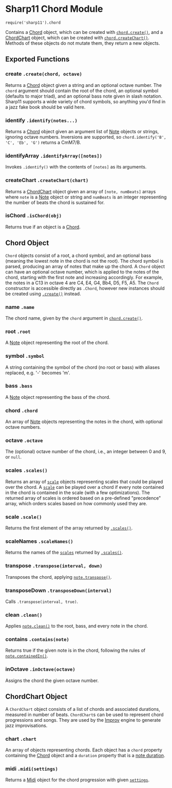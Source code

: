 # Sharp11 Chord Module
`require('sharp11').chord`

Contains a [Chord](#chord-object) object, which can be created with [`chord.create()`](#module-create), and a [ChordChart](#chord-chart-object) object, which can be created with [`chord.createChart()`](#module-create-chart).  Methods of these objects do not mutate them, they return a new objects.

## <a name="module"></a> Exported Functions
### <a name="module-create"></a> create `.create(chord, octave)`
Returns a [Chord](#chord-object) object given a string and an optional octave number.  The `chord` argument should contain the root of the chord, an optional symbol (defaults to major triad), and an optional bass note given in slash notation.  Sharp11 supports a wide variety of chord symbols, so anything you'd find in a jazz fake book should be valid here.

### <a name="module-identify"></a> identify `.identify(notes...)`
Returns a [Chord](#chord-object) object given an argument list of [Note](note.md#note-object) objects or strings, ignoring octave numbers.  Inversions are supported, so `chord.identify('B', 'C', 'Eb', 'G')` returns a CmM7/B.

### <a name="module-identify-array"></a> identifyArray `.identifyArray([notes])`
Invokes `.identify()` with the contents of `[notes]` as its arguments.

### <a name="module-create-chart"></a> createChart `.createChart(chart)`
Returns a [ChordChart](#chord-chart-object) object given an array of `[note, numBeats]` arrays where `note` is a [Note](note.md#note-object) object or string and `numBeats` is an integer representing the number of beats the chord is sustained for.

### <a name="module-is-chord"></a> isChord `.isChord(obj)`
Returns true if an object is a [Chord](#chord-object).

## <a name="chord-object"></a> Chord Object
`Chord` objects consist of a root, a chord symbol, and an optional bass (meaning the lowest note in the chord is not the root).  The chord symbol is parsed, producing an array of notes that make up the chord.  A `Chord` object can have an optional octave number, which is applied to the notes of the chord, starting with the first note and increasing accordingly.  For example, the notes in a C13 in octave 4 are C4, E4, G4, Bb4, D5, F5, A5.  The `Chord` constructor is accessible directly as `.Chord`, however new instances should be created using [`.create()`](#module-create) instead.

### <a name="chord-name"></a> name `.name`
The chord name, given by the `chord` argument in [`chord.create()`](#module-create).

### <a name="chord-root"></a> root `.root`
A [Note](note.md#note-object) object representing the root of the chord.

### <a name="chord-root"></a> symbol `.symbol`
A string containing the symbol of the chord (no root or bass) with aliases replaced, e.g. '-' becomes 'm'.

### <a name="chord-root"></a> bass `.bass`
A [Note](note.md#note-object) object representing the bass of the chord.

### <a name="chord-chord"></a> chord `.chord`
An array of [Note](note.md#note-object) objects representing the notes in the chord, with optional octave numbers.

### <a name="chord-octave"></a> octave `.octave`
The (optional) octave number of the chord, i.e., an integer between 0 and 9, or `null`.

### <a name="chord-scales"></a> scales `.scales()`
Returns an array of [`scale`](scale.md#scale-object) objects representing scales that could be played over the chord.  A [`scale`](scale.md#scale-object) can be played over a chord if every note contained in the chord is contained in the scale (with a few optimizations).  The returned array of scales is ordered based on a pre-defined "precedence" array, which orders scales based on how commonly used they are.

### <a name="chord-scale"></a> scale `.scale()`
Returns the first element of the array returned by [`.scales()`](#chord-scales).

### <a name="chord-scale-names"></a> scaleNames `.scaleNames()`
Returns the names of the [`scales`](scale.md#scale-object) returned by [`.scales()`](#chord-scales).

### <a name="chord-transpose"></a> transpose `.transpose(interval, down)`
Transposes the chord, applying [`note.transpose()`](note.md#note-transpose).

### <a name="chord-transpose-down"></a> transposeDown `.transposeDown(interval)`
Calls `.transpose(interval, true)`.

### <a name="chord-clean"></a> clean `.clean()`
Applies [`note.clean()`](note.md#note-clean) to the root, bass, and every note in the chord.

### <a name="chord-contains"></a> contains `.contains(note)`
Returns true if the given note is in the chord, following the rules of [`note.containedIn()`](note.md#note-contained-in).

### <a name="chord-in-octave"></a> inOctave `.inOctave(octave)`
Assigns the chord the given octave number.

## <a name="chord-chart-object"></a> ChordChart Object
A `ChordChart` object consists of a list of chords and associated durations, measured in number of beats.  `ChordChart`s can be used to represent chord progressions and songs.  They are used by the [Improv](improv.md) engine to generate jazz improvisations.

### <a name="chord-chart-chart"></a> chart `.chart`
An array of objects representing chords.  Each object has a `chord` property containing the [Chord](#chord-object) object and a `duration` property that is a [note duration](../docs/README.md#note-duration).

### <a name="chord-chart-midi"></a> midi `.midi(settings)`
Returns a [Midi](midi.md#midi-object) object for the chord progression with given [`settings`](midi.md#midi-settings).
